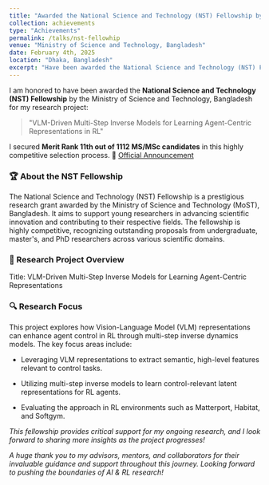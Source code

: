 ```yaml
---
title: "Awarded the National Science and Technology (NST) Fellowship by the Ministry of Science and Technology, Bangladesh"
collection: achievements
type: "Achievements"
permalink: /talks/nst-fellowhip
venue: "Ministry of Science and Technology, Bangladesh"
date: February 4th, 2025
location: "Dhaka, Bangladesh"
excerpt: "Have been awarded the National Science and Technology (NST) Fellowship by the Ministry of Science and Technology, Bangladesh for my research project on multimodal RL."
---
```


I am honored to have been awarded the **National Science and Technology (NST) Fellowship** by the Ministry of Science and Technology, Bangladesh for my research project:

> "VLM-Driven Multi-Step Inverse Models for Learning Agent-Centric Representations in RL"

I secured **Merit Rank 11th out of 1112 MS/MSc candidates** in this highly competitive selection process. 🔗 [Official Announcement](https://most.portal.gov.bd/sites/default/files/files/most.portal.gov.bd/npfblock//2.%20Biological%20and%20Medical%20Science%20Group%20PhD%2C%20Mphil%20and%20MS.%202024-25.pdf)

### 🏆 About the NST Fellowship

The National Science and Technology (NST) Fellowship is a prestigious research grant awarded by the Ministry of Science and Technology (MoST), Bangladesh. It aims to support young researchers in advancing scientific innovation and contributing to their respective fields. The fellowship is highly competitive, recognizing outstanding proposals from undergraduate, master's, and PhD researchers across various scientific domains.

### 📌 Research Project Overview

Title: VLM-Driven Multi-Step Inverse Models for Learning Agent-Centric Representations

### 🔍 Research Focus

This project explores how Vision-Language Model (VLM) representations can enhance agent control in RL through multi-step inverse dynamics models. The key focus areas include:

- Leveraging VLM representations to extract semantic, high-level features relevant to control tasks.

- Utilizing multi-step inverse models to learn control-relevant latent representations for RL agents.

- Evaluating the approach in RL environments such as Matterport, Habitat, and Softgym.


*This fellowship provides critical support for my ongoing research, and I look forward to sharing more insights as the project progresses!*
 
*A huge thank you to my advisors, mentors, and collaborators for their invaluable guidance and support throughout this journey. Looking forward to pushing the boundaries of AI & RL research!*

